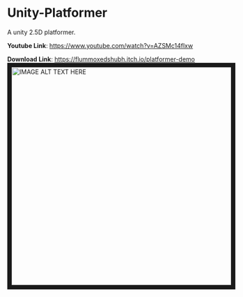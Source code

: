 # Unity-Platformer
A unity 2.5D platformer.


**Youtube Link**: https://www.youtube.com/watch?v=AZSMc14flxw

**Download Link**: https://flummoxedshubh.itch.io/platformer-demo
<a href="https://www.youtube.com/watch?v=AZSMc14flxw
" target="_blank"><img src="https://github.com/flummoxedShubh/Unity-Platformer/PlatformerAssessment/Platformer.PNG " 
alt="IMAGE ALT TEXT HERE" width="1366" height="500" border="10" /></a>

